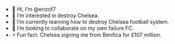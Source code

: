 - 👋 Hi, I’m @enzof7
- 👀 I’m interested in destroy Chelsea.
- 🌱 I’m currently learning how to destroy Chelsea football system.
- 💞️ I’m looking to collaborate on my own failure FC.
- ⚡ Fun fact: Chelsea signing me from Benfica for £107 million.

<!---
enzof7/enzof7 is a ✨ special ✨ repository because its `README.md` (this file) appears on your GitHub profile.
You can click the Preview link to take a look at your changes.
--->
